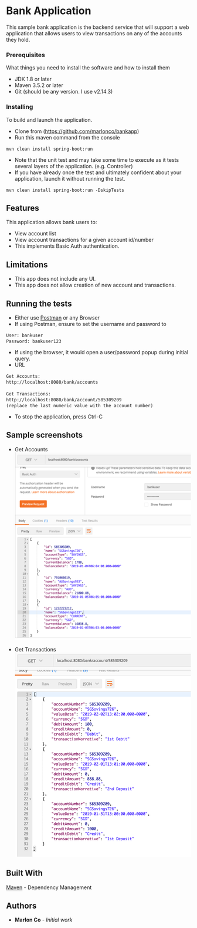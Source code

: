# Bank Application

This sample bank application is the backend service that will support a web application that allows users to view transactions on any of the accounts they hold.

### Prerequisites

What things you need to install the software and how to install them

* JDK 1.8 or later
* Maven 3.5.2 or later
* Git (should be any version. I use v2.14.3)

### Installing

To build and launch the application.

* Clone from (https://github.com/marlonco/bankapp)
* Run this maven command from the console 

```
mvn clean install spring-boot:run
```

* Note that the unit test and may take some time to execute as it tests several layers of the application. (e.g. Controller)
* If you have already once the test and ultimately confident about your application, launch it without running the test.

```
mvn clean install spring-boot:run -DskipTests
```

## Features

This application allows bank users to:
* View account list
* View account transactions for a given account id/number
* This implements Basic Auth authentication.

## Limitations
* This app does not include any UI.
* This app does not allow creation of new account and transactions.

## Running the tests

* Either use [Postman](https://www.getpostman.com/downloads/) or any Browser 
* If using Postman, ensure to set the username and password to

```
User: bankuser
Password: bankuser123
```

* If using the browser, it would open a user/password popup during initial query.
* URL

```
Get Accounts: 
http://localhost:8080/bank/accounts

Get Transactions: 
http://localhost:8080/bank/account/585309209
(replace the last numeric value with the account number)

```
* To stop the application, press Ctrl-C

## Sample screenshots

* Get Accounts 
![Get Accounts](./readme-images/getAccounts.png)

* Get Transactions
![Get Transactions](./readme-images/getTransactions.png)

## Built With

[Maven](https://maven.apache.org/) - Dependency Management

## Authors

* **Marlon Co** - *Initial work* 




